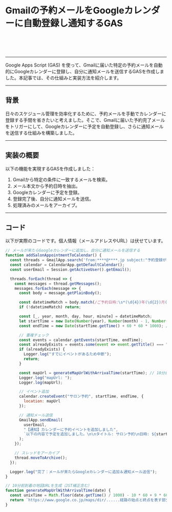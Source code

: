 # Gmailの予約メールをGoogleカレンダーに自動登録し通知するGAS<br><br><br>

---

Google Apps Script (GAS) を使って、Gmailに届いた特定の予約メールを自動的にGoogleカレンダーに登録し、自分に通知メールを送信するGASを作成しました。本記事では、その仕組みと実装方法を紹介します。

---

## 背景

日々のスケジュール管理を効率化するために、予約メールを手動でカレンダーに登録する手間を省きたいと考えました。そこで、Gmailに届いた予約完了メールをトリガーにして、Googleカレンダーに予定を自動登録し、さらに通知メールを送信する仕組みを構築しました。

---

## 実装の概要

以下の機能を実現するGASを作成しました：

1. Gmailから特定の条件に一致するメールを検索。
2. メール本文から予約日時を抽出。
3. Googleカレンダーに予定を登録。
4. 登録完了後、自分に通知メールを送信。
5. 処理済みのメールをアーカイブ。

---

## コード

以下が実際のコードです。個人情報（メールアドレスやURL）は伏せています。

```javascript
// メールが来たらGoogleカレンダーに追加し、自分に通知メールを送信する
function addSalonAppointmentToCalendar() {
  const threads = GmailApp.search('from:****@****.jp subject:"予約登録が完了しました" newer_than:7d');
  const calendar = CalendarApp.getDefaultCalendar();
  const userEmail = Session.getActiveUser().getEmail();

  threads.forEach(thread => {
    const messages = thread.getMessages();
    messages.forEach(message => {
      const body = message.getPlainBody();

      const datetimeMatch = body.match(/ご予約日時:\s*(\d{4})年(\d{2})月(\d{2})日\s*(\d{2})時(\d{2})分/);
      if (!datetimeMatch) return;

      const [_, year, month, day, hour, minute] = datetimeMatch;
      let startTime = new Date(Number(year), Number(month) - 1, Number(day), Number(hour), Number(minute));
      const endTime = new Date(startTime.getTime() + 60 * 60 * 1000); // 1時間後

      // 重複チェック
      const events = calendar.getEvents(startTime, endTime);
      const alreadyExists = events.some(event => event.getTitle() === "サロン予約");
      if (alreadyExists) {
        Logger.log("すでにイベントがあるため中断");
        return;
      }

      const mapUrl = generateMapUrlWithArrivalTime(startTime); // 10分前到着の地図URL
      Logger.log("mapUrl: ");
      Logger.log(mapUrl);

      // イベント追加
      calendar.createEvent("サロン予約", startTime, endTime, {
        location: mapUrl
      });

      // 通知メール送信
      GmailApp.sendEmail(
        userEmail,
        "【通知】カレンダーに予約イベントを追加しました",
        `以下の内容で予定を追加しました。\n\nタイトル: サロン予約\n日時: ${startTime.toLocaleString("ja-JP")}\n地図URL: ${mapUrl}`
      );
    });

    // スレッドをアーカイブ
    thread.moveToArchive();
  });

  Logger.log("完了：メールが来たらGoogleカレンダーに追加＆通知メール送信");
}

// 10分前到着の地図URLを生成（JST補正含む）
function generateMapUrlWithArrivalTime(date) {
  const unixTime = Math.floor(date.getTime() / 1000) - 10 * 60 + 9 * 60 * 60;
  return `https://www.google.co.jp/maps/dir/......経路の始点と終点を表す部分......!8j${unixTime}!3e3?hl=ja&entry=ttu`;
}
```
